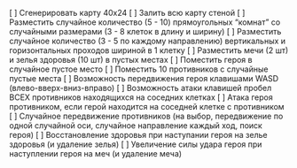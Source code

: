 [ ] Сгенерировать карту 40x24
[ ] Залить всю карту стеной
[ ] Разместить случайное количество (5 - 10) прямоугольных “комнат” со случайными размерами (3 - 8 клеток в длину и ширину)
[ ] Разместить случайное количество (3 - 5 по каждому направлению) вертикальных и горизонтальных проходов шириной в 1 клетку
[ ] Разместить мечи (2 шт) и зелья здоровья (10 шт) в пустых местах
[ ] Поместить героя в случайное пустое место
[ ] Поместить 10 противников с случайные пустые места
[ ] Возможность передвижения героя клавишами WASD (влево-вверх-вниз-вправо)
[ ] Возможность атаки клавишей пробел ВСЕХ противников находящихся на соседних клетках
[ ] Атака героя противником, если герой находится на соседней клетке с противником
[ ] Случайное передвижение противников (на выбор, передвижение по одной случайной оси, случайное направление каждый ход, поиск героя)
[ ] Восстановление здоровья при наступании героя на зелье здоровья (и удаление зелья)
[ ] Увеличение силы удара героя при наступлении героя на меч (и удаление меча)
